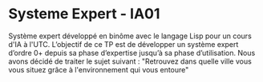 # Systeme Expert - IA01

Système expert développé en binôme avec le langage Lisp pour un cours d'IA à l'UTC.
L’objectif de ce TP est de développer un système expert d’ordre 0+ depuis sa phase d’expertise jusqu’à sa phase d’utilisation.
Nous avons décidé de traiter le sujet suivant : "Retrouvez dans quelle ville vous vous situez grâce à l'environnement qui vous entoure"
